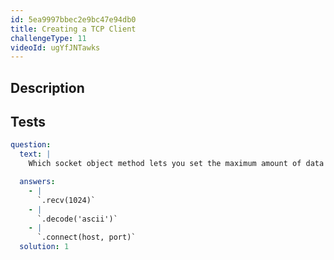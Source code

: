 ```yaml
---
id: 5ea9997bbec2e9bc47e94db0
title: Creating a TCP Client
challengeType: 11
videoId: ugYfJNTawks
---
```


## Description

<section id='description'>

</section>

## Tests

<section id='tests'>

```yml
question:
  text: |
    Which socket object method lets you set the maximum amount of data your client accepts at once?

  answers:
    - |
      `.recv(1024)`
    - |
      `.decode('ascii')`
    - |
      `.connect(host, port)`
  solution: 1
```

</section>
